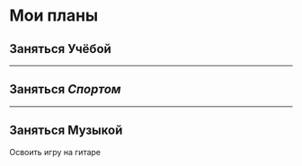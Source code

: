 # Мои планы

## Заняться **Учёбой**

---
## Заняться **_Спортом_**

---
## Заняться Музыкой
Освоить игру на гитаре